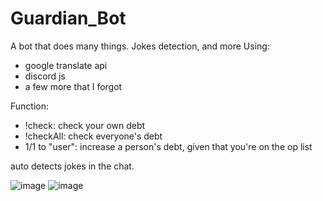# Guardian_Bot
A bot that does many things. Jokes detection, and more
Using:
- google translate api
- discord js
- a few more that I forgot

Function:
- !check: check your own debt
- !checkAll: check everyone's debt
- 1$/$1 to "user": increase a person's debt, given that you're on the op list

auto detects jokes in the chat.

![image](https://user-images.githubusercontent.com/76749421/199575182-29ac9645-39fa-4f6a-b953-fe7f9da5a6b3.png)
![image](https://user-images.githubusercontent.com/76749421/199575333-6c2af609-0b88-4f57-871f-41deec188814.png)
